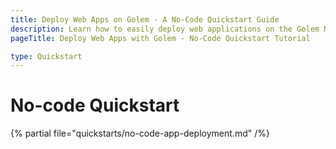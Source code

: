 ```yaml
---
title: Deploy Web Apps on Golem - A No-Code Quickstart Guide
description: Learn how to easily deploy web applications on the Golem Network with this step-by-step no-code tutorial, suitable for all experience levels.
pageTitle: Deploy Web Apps with Golem - No-Code Quickstart Tutorial

type: Quickstart
---
```


# No-code Quickstart

{% partial file="quickstarts/no-code-app-deployment.md" /%}
